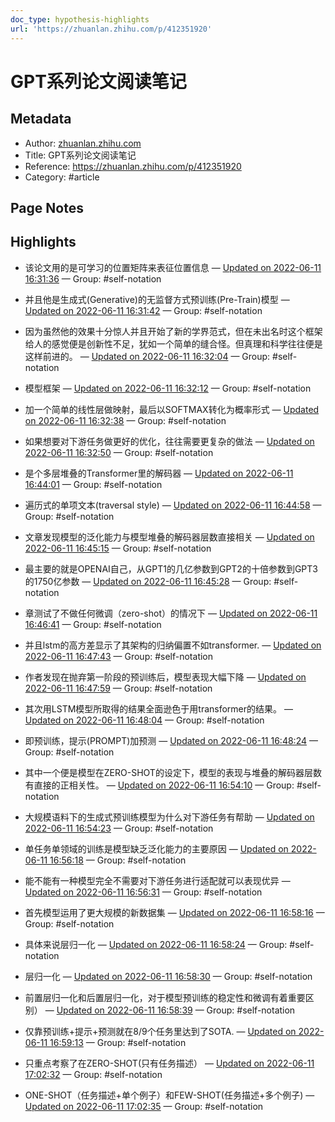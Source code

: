 ```yaml
---
doc_type: hypothesis-highlights
url: 'https://zhuanlan.zhihu.com/p/412351920'
---
```


# GPT系列论文阅读笔记

## Metadata
- Author: [zhuanlan.zhihu.com]()
- Title: GPT系列论文阅读笔记
- Reference: https://zhuanlan.zhihu.com/p/412351920
- Category: #article

## Page Notes
## Highlights
- 该论文用的是可学习的位置矩阵来表征位置信息 — [Updated on 2022-06-11 16:31:36](https://hyp.is/6BNVlOlgEey-AE-bWaU2gA/zhuanlan.zhihu.com/p/412351920) — Group: #self-notation

- 并且他是生成式(Generative)的无监督方式预训练(Pre-Train)模型 — [Updated on 2022-06-11 16:31:42](https://hyp.is/7AezPulgEeyPv68syfK8Hw/zhuanlan.zhihu.com/p/412351920) — Group: #self-notation

- 因为虽然他的效果十分惊人并且开始了新的学界范式，但在未出名时这个框架给人的感觉便是创新性不足，犹如一个简单的缝合怪。但真理和科学往往便是这样前进的。 — [Updated on 2022-06-11 16:32:04](https://hyp.is/-PuaaulgEey-AUv_j2mCVQ/zhuanlan.zhihu.com/p/412351920) — Group: #self-notation

- 模型框架 — [Updated on 2022-06-11 16:32:12](https://hyp.is/_gzrHOlgEeyQFD-YhA_FBQ/zhuanlan.zhihu.com/p/412351920) — Group: #self-notation

- 加一个简单的线性层做映射，最后以SOFTMAX转化为概率形式 — [Updated on 2022-06-11 16:32:38](https://hyp.is/DTv20ulhEeyuGJOJz408bg/zhuanlan.zhihu.com/p/412351920) — Group: #self-notation

- 如果想要对下游任务做更好的优化，往往需要更复杂的做法 — [Updated on 2022-06-11 16:32:50](https://hyp.is/FHkBdOlhEey6G0eC-Xk2gA/zhuanlan.zhihu.com/p/412351920) — Group: #self-notation

- 是个多层堆叠的Transformer里的解码器 — [Updated on 2022-06-11 16:44:01](https://hyp.is/pDozaOliEeySg8ddgyQmpg/zhuanlan.zhihu.com/p/412351920) — Group: #self-notation

- 遍历式的单项文本(traversal style) — [Updated on 2022-06-11 16:44:58](https://hyp.is/xlY7LOliEeyEQa9857ZvRA/zhuanlan.zhihu.com/p/412351920) — Group: #self-notation

- 文章发现模型的泛化能力与模型堆叠的解码器层数直接相关 — [Updated on 2022-06-11 16:45:15](https://hyp.is/0HOTSOliEeyIRMdxdNehIg/zhuanlan.zhihu.com/p/412351920) — Group: #self-notation

- 最主要的就是OPENAI自己，从GPT1的几亿参数到GPT2的十倍参数到GPT3的1750亿参数 — [Updated on 2022-06-11 16:45:28](https://hyp.is/2BV2yuliEeyu5uu6PRK9hw/zhuanlan.zhihu.com/p/412351920) — Group: #self-notation

- 章测试了不做任何微调（zero-shot）的情况下 — [Updated on 2022-06-11 16:46:41](https://hyp.is/A5I3KuljEey74k-5wyYXlA/zhuanlan.zhihu.com/p/412351920) — Group: #self-notation

- 并且lstm的高方差显示了其架构的归纳偏置不如transformer. — [Updated on 2022-06-11 16:47:43](https://hyp.is/KHG0bOljEeyG2N8GA3XpoA/zhuanlan.zhihu.com/p/412351920) — Group: #self-notation

- 作者发现在抛弃第一阶段的预训练后，模型表现大幅下降 — [Updated on 2022-06-11 16:47:59](https://hyp.is/MmeoAOljEeyEQud4V5iL3A/zhuanlan.zhihu.com/p/412351920) — Group: #self-notation

- 其次用LSTM模型所取得的结果全面逊色于用transformer的结果。 — [Updated on 2022-06-11 16:48:04](https://hyp.is/NUjx-uljEey91DNOr2yWQA/zhuanlan.zhihu.com/p/412351920) — Group: #self-notation

- 即预训练，提示(PROMPT)加预测 — [Updated on 2022-06-11 16:48:24](https://hyp.is/QTAuDOljEeyR9__R9svnkg/zhuanlan.zhihu.com/p/412351920) — Group: #self-notation

- 其中一个便是模型在ZERO-SHOT的设定下，模型的表现与堆叠的解码器层数有直接的正相关性。 — [Updated on 2022-06-11 16:54:10](https://hyp.is/DzECVOlkEeygbIc704ILuw/zhuanlan.zhihu.com/p/412351920) — Group: #self-notation

- 大规模语料下的生成式预训练模型为什么对下游任务有帮助 — [Updated on 2022-06-11 16:54:23](https://hyp.is/FuvHrulkEeyxkAesbKTWeA/zhuanlan.zhihu.com/p/412351920) — Group: #self-notation

- 单任务单领域的训练是模型缺乏泛化能力的主要原因 — [Updated on 2022-06-11 16:56:18](https://hyp.is/W-nEUOlkEey9xndvpYFgzQ/zhuanlan.zhihu.com/p/412351920) — Group: #self-notation

- 能不能有一种模型完全不需要对下游任务进行适配就可以表现优异 — [Updated on 2022-06-11 16:56:31](https://hyp.is/Y4URBulkEeygbb_bFsE6dg/zhuanlan.zhihu.com/p/412351920) — Group: #self-notation

- 首先模型运用了更大规模的新数据集 — [Updated on 2022-06-11 16:58:16](https://hyp.is/oh9rZOlkEeyxkresn-pdPA/zhuanlan.zhihu.com/p/412351920) — Group: #self-notation

- 具体来说层归一化 — [Updated on 2022-06-11 16:58:24](https://hyp.is/pr5XeulkEey0EYMHc9YH_g/zhuanlan.zhihu.com/p/412351920) — Group: #self-notation

- 层归一化 — [Updated on 2022-06-11 16:58:30](https://hyp.is/qgsdKOlkEeyMA3c8sEjDsA/zhuanlan.zhihu.com/p/412351920) — Group: #self-notation

- 前置层归一化和后置层归一化，对于模型预训练的稳定性和微调有着重要区别） — [Updated on 2022-06-11 16:58:39](https://hyp.is/r-XFGOlkEeyIJ-MEPcMiTw/zhuanlan.zhihu.com/p/412351920) — Group: #self-notation

- 仅靠预训练+提示+预测就在8/9个任务里达到了SOTA. — [Updated on 2022-06-11 16:59:13](https://hyp.is/xBFDvulkEeysrWeMDoopXQ/zhuanlan.zhihu.com/p/412351920) — Group: #self-notation

- 只重点考察了在ZERO-SHOT(只有任务描述） — [Updated on 2022-06-11 17:02:32](https://hyp.is/OpZBYOllEeySiOeJsAPycA/zhuanlan.zhihu.com/p/412351920) — Group: #self-notation

- ONE-SHOT（任务描述+单个例子）和FEW-SHOT(任务描述+多个例子) — [Updated on 2022-06-11 17:02:35](https://hyp.is/PEjEpullEeyPxPsvrnBcQA/zhuanlan.zhihu.com/p/412351920) — Group: #self-notation





